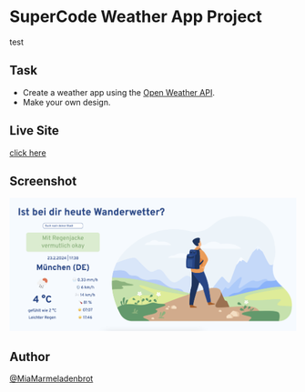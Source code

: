 # SuperCode Weather App Project
test

## Task

- Create a weather app using the [Open Weather API](https://openweathermap.org/).
- Make your own design.

## Live Site

[click here](./Version_3/index.html)

## Screenshot

![](./Bildschirmfoto%202024-02-23%20um%2017.41.07.png)

## Author

[@MiaMarmeladenbrot](https://github.com/MiaMarmeladenbrot)
